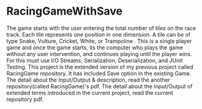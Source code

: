 # RacingGameWithSave
The game starts with the user entering the total number of tiles on the race track. Each tile represents one position in one dimension. A tile can be of type Snake, Vulture, Cricket, White, or Trampoline . This is a single player game and once the game starts, its the computer who plays the game without any user intervention, and continues playing until the player wins. For this must use I/O Streams, Serialization, Deserialization, and JUnit Testing. This project is the extended version of my previous project called RacingGame repository. It has included Save option in the existing Game.
The detail about the Input/Output & description, read the another repository(called RacingGame)'s pdf.
The detail about the Input/Output of extended terms introduced in the current project, read the current repository pdf.
